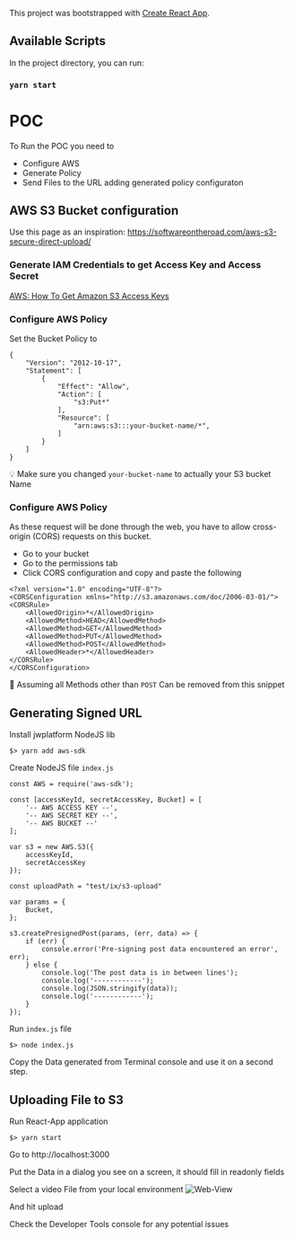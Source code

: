 This project was bootstrapped with [Create React App](https://github.com/facebook/create-react-app).

## Available Scripts

In the project directory, you can run:

### `yarn start`

# POC

To Run the POC you need to 
- Configure AWS
- Generate Policy
- Send Files to the URL adding generated policy configuraton


## AWS S3 Bucket configuration

Use this page as an inspiration:
https://softwareontheroad.com/aws-s3-secure-direct-upload/

### Generate IAM Credentials to get Access Key and Access Secret
[AWS: How To Get Amazon S3 Access Keys](https://objectivefs.com/howto/how-to-get-amazon-s3-keys)

### Configure AWS Policy

Set the Bucket Policy to
```
{
    "Version": "2012-10-17",
    "Statement": [
        {
            "Effect": "Allow",
            "Action": [
                "s3:Put*"
            ],
            "Resource": [
                "arn:aws:s3:::your-bucket-name/*",
            ]
        }
    ]
}
```

:bulb: Make sure you changed `your-bucket-name` to actually your S3 bucket Name

### Configure AWS Policy

As these request will be done through the web, you have to allow cross-origin (CORS) requests on this bucket.

- Go to your bucket
- Go to the permissions tab
- Click CORS configuration and copy and paste the following

```
<?xml version="1.0" encoding="UTF-8"?>
<CORSConfiguration xmlns="http://s3.amazonaws.com/doc/2006-03-01/">
<CORSRule>
    <AllowedOrigin>*</AllowedOrigin>
    <AllowedMethod>HEAD</AllowedMethod>
    <AllowedMethod>GET</AllowedMethod>
    <AllowedMethod>PUT</AllowedMethod>
    <AllowedMethod>POST</AllowedMethod>
    <AllowedHeader>*</AllowedHeader>
</CORSRule>
</CORSConfiguration>
```

:thinking: Assuming all Methods other than `POST` Can be removed from this snippet

## Generating Signed URL

Install jwplatform NodeJS lib
```
$> yarn add aws-sdk
```

Create NodeJS file `index.js`
```
const AWS = require('aws-sdk');

const [accessKeyId, secretAccessKey, Bucket] = [
    '-- AWS ACCESS KEY --',
    '-- AWS SECRET KEY --',
    '-- AWS BUCKET --'
];

var s3 = new AWS.S3({
    accessKeyId,
    secretAccessKey
});

const uploadPath = "test/ix/s3-upload"

var params = {
    Bucket,
};

s3.createPresignedPost(params, (err, data) => {
    if (err) {
        console.error('Pre-signing post data encountered an error', err);
    } else {
        console.log('The post data is in between lines');
        console.log('------------');
        console.log(JSON.stringify(data));
        console.log('------------');
    }
});
```

Run `index.js` file
```
$> node index.js
```

Copy the Data generated from Terminal console and use it on a second step.


## Uploading File to S3

Run React-App application
```
$> yarn start
```

Go to http://localhost:3000

Put the Data in a dialog you see on a screen, it should fill in readonly fields

Select a video File from your local environment
![Web-View](../assets/img/policy-upload.png?raw=true)

And hit upload

Check the Developer Tools console for any potential issues